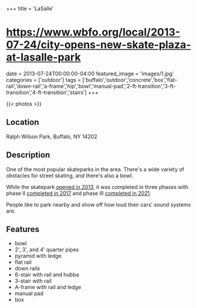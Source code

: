 +++
title = 'LaSalle'
# https://www.wbfo.org/local/2013-07-24/city-opens-new-skate-plaza-at-lasalle-park
date = 2013-07-24T00:00:00-04:00
featured_image = 'images/1.jpg'
categories = ['outdoor']
tags = ['buffalo','outdoor','concrete','box','flat-rail','down-rail','a-frame','hip','bowl','manual-pad','2-ft-transition','3-ft-transition','4-ft-transition','stairs']
+++

{{< photos >}}

## Location

Ralph Wilson Park, Buffalo, NY 14202

## Description

One of the most popular skateparks in the area. There's a wide variety of obstacles for street skating, and there's also a bowl.

While the skatepark [opened in 2013](https://www.wbfo.org/local/2013-07-24/city-opens-new-skate-plaza-at-lasalle-park), it was completed in three phases with phase II [completed in 2017](https://www.buffalorising.com/2017/05/lasalle-skate-plaza-2nd-phase-is-complete/) and phase III [completed in 2021](https://www.buffalorising.com/2021/10/keepitrolling/).

People like to park nearby and show off how loud their cars' sound systems are.

## Features

- bowl
- 2', 3', and 4' quarter pipes
- pyramid with ledge
- flat rail
- down rails
- 6-stair with rail and hubba
- 3-stair with rail
- A-frame with rail and ledge
- manual pad
- box
